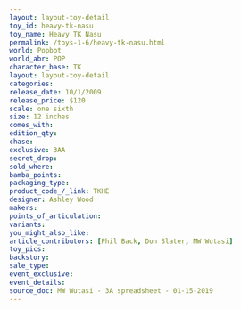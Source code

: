 ```yaml
---
layout: layout-toy-detail 
toy_id: heavy-tk-nasu
toy_name: Heavy TK Nasu
permalink: /toys-1-6/heavy-tk-nasu.html
world: Popbot
world_abr: POP
character_base: TK
layout: layout-toy-detail
categories: 
release_date: 10/1/2009
release_price: $120 
scale: one sixth
size: 12 inches
comes_with: 
edition_qty: 
chase: 
exclusive: 3AA
secret_drop: 
sold_where: 
bamba_points: 
packaging_type: 
product_code_/_link: TKHE
designer: Ashley Wood
makers: 
points_of_articulation: 
variants: 
you_might_also_like: 
article_contributors: [Phil Back, Don Slater, MW Wutasi]
toy_pics: 
backstory: 
sale_type: 
event_exclusive: 
event_details: 
source_doc: MW Wutasi - 3A spreadsheet - 01-15-2019
---
```


